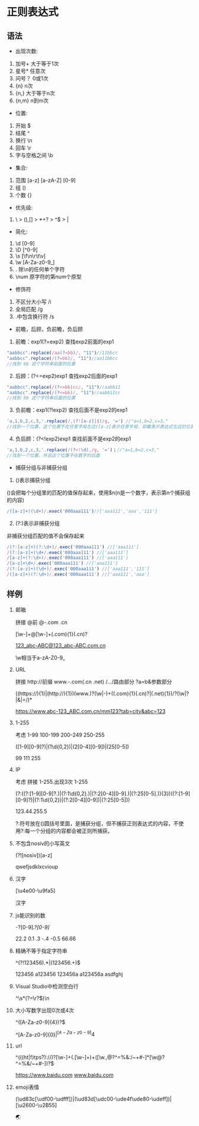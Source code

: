 # 正则表达式

## 语法

* 出现次数:
1. 加号+ 大于等于1次
2. 星号* 任意次
3. 问号？ 0或1次
4. {n} n次
5. {n,} 大于等于n次
6. {n,m} n到m次

* 位置:
1. 开始 $
2. 结尾 ^
3. 换行 \n
4. 回车 \r
5. 字与空格之间 \b

* 集合:
1. 范围 [a-z] [a-zA-Z] [0-9]
2. 组 ()
3. 个数 {}

* 优先级:
1. \ > (),[] > *+? > ^$ > |

* 简化:
1. \d [0-9]
2. \D [^0-9]
3. \s [\f\n\r\t\v]
4. \w [A-Za-z0-9_]
5. . 除\n的任何单个字符
6. \num 原字符的第num个原型

* 修饰符
1. 不区分大小写 /i
2. 全局匹配 /g
3. .中包含换行符 /s

* 前瞻，后顾，负前瞻，负后顾
1. 前瞻：exp1(?=exp2) 查找exp2前面的exp1
```js
"aabbcc".replace(/aa(?=bb)/, "11")//11bbcc
"aabbcc".replace(/(?=bb)/, "11")//aa11bbcc
//找到 bb 这个字符串前面的位置
```
2. 后顾：(?<=exp2)exp1 查找exp2后面的exp1
```js
"aabbcc".replace(/(?<=bb)cc/, "11")//aabb11
"aabbcc".replace(/(?<=bb)/, "11")//aabb11cc
//找到 bb 这个字符串后面的位置
```
3. 负前瞻：exp1(?!exp2) 查找后面不是exp2的exp1
```js
'a,1,b,2,c,3,'.replace(/,(?![a-z]|$)/g, '=') //"a=1,b=2,c=3,"
//找到一个位置，这个位置不在任意字母左边([a-z]表示任意字母，前瞻表示表达式左边的位置)且也不能在结尾的左边
```
4. 负后顾：(?<!exp2)exp1 查找前面不是exp2的exp1
```js
'a,1,b,2,c,3,'.replace(/(?<!\d),/g, '=')；//"a=1,b=2,c=3,"
//找到一个位置，并且这个位置不在数字的后面
```

* 捕获分组与非捕获分组
1. ()表示捕获分组

()会把每个分组里的匹配的值保存起来，使用$n(n是一个数字，表示第n个捕获组的内容)
```js
/([a-z]+)(\d+)/.exec('000aaa111')//['aaa111','aaa','111']
```

2. (?:)表示非捕获分组

非捕获分组匹配的值不会保存起来
```js
/(?:[a-z]+)(?:\d+)/.exec('000aaa111') //['aaa111']
/(?:[a-z]+)\d+/.exec('000aaa111') //['aaa111']
/[a-z]+(?:\d+)/.exec('000aaa111') //['aaa111']
/[a-z]+\d+/.exec('000aaa111') //['aaa111']
/(?:[a-z]+)(\d+)/.exec('000aaa111') //['aaa111','111']
/([a-z]+)(?:\d+)/.exec('000aaa111') //['aaa111','aaa']
```

## 样例

1. 邮箱

    拼接 @前 @-.com .cn

    [\w\-]+@[\w\-]+(.com){1}(.cn)?

    123_abc-ABC@123_abc-ABC.com.cn

    \w相当于a-zA-Z0-9_

2. URL

    拼接 http://前缀 www.-.com(.cn .net) /.../路由部分 ?a=b&参数部分

    ((https://){1}|(http://){1})(www.)?(\w|\-)+((.com){1}(.cn)?|(.net){1})/?(\w|\?|\&|=/)*

    https://www.abc-123_ABC.com.cn/mm123?tab=city&abc=123

3. 1-255

    考虑 1-99 100-199 200-249 250-255

    ([1-9][0-9]?)|(1\d{0,2})|(2[0-4][0-9])|(25[0-5])

    99 111 255

4. IP

    考虑 拼接 1-255.出现3次 1-255

    (?:((?:[1-9][0-9]?\.)|(?:1\d{0,2}\.)|(?:2[0-4][0-9]\.)|(?:25[0-5]\.)){3})((?:[1-9][0-9]?)|(?:1\d{0,2})|(?:2[0-4][0-9])|(?:25[0-5]))

    123.44.255.5

    ?:符号放在()圆括号里面，是捕获分组，但不捕获正则表达式的内容，不使用?:每一个分组的内容都会被正则所捕获。

5. 不包含nosiv的小写英文

    (?![nosiv])[a-z]

    qwefjsdklxcvioup

6. 汉字

    [\u4e00-\u9fa5]

    汉字

7. js能识别的数

    -?[0-9]*\.?[0-9]*

    22.2 0.1 .3 -.4 -0.5 66.66

8. 精确不等于指定字符串

    ^(?!123456).*|(123456.+)$

    123456 a123456 123456a a123456a asdfghj

9. Visual Studio中检测空白行

    ^\s*(?=\r?$)\n

10. 大小写数字出现0次或4次

    ^([A-Za-z0-9]{4})?$

    ^[A-Za-z0-9]{0}$|^[A-Za-z0-9]{4}$

11. url

    ^(((ht|f)tps?):\/\/)?[\w-]+(\.[\w-]+)+([\w.,@?^=%&:/~+#-]*[\w@?^=%&/~+#-])?$

    https://www.baidu.com www.baidu.com

12. emoji表情

    (\ud83c[\udf00-\udfff])|(\ud83d[\udc00-\ude4f\ude80-\udeff])|[\u2600-\u2B55]

    🌏